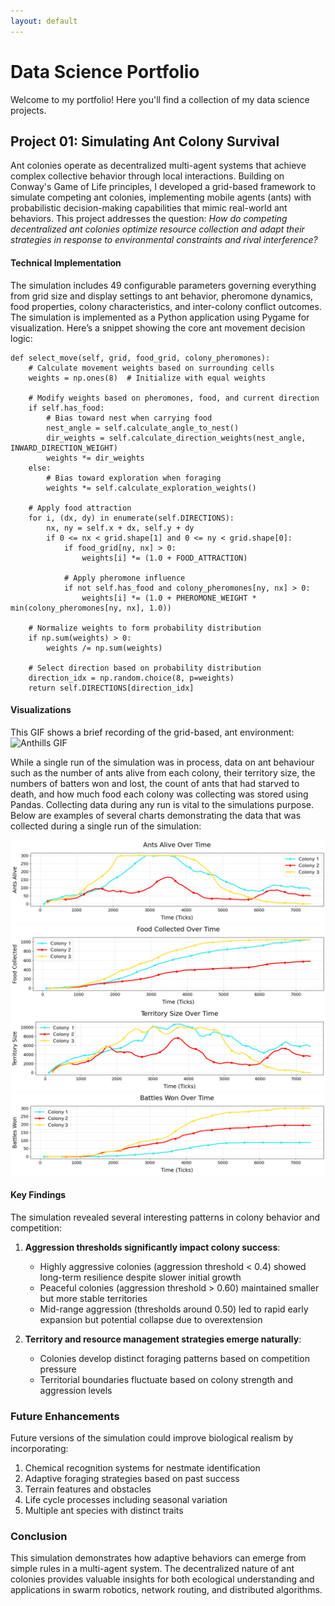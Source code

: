 ```yaml
---
layout: default
---
```

   
# Data Science Portfolio
Welcome to my portfolio! Here you'll find a collection of my data science projects.
   
   
## Project 01: Simulating Ant Colony Survival
Ant colonies operate as decentralized multi-agent systems that achieve complex collective behavior through local interactions. Building on Conway's Game of Life principles, I developed a grid-based framework to simulate competing ant colonies, implementing mobile agents (ants) with probabilistic decision-making capabilities that mimic real-world ant behaviors. This project addresses the question: *How do competing decentralized ant colonies optimize resource collection and adapt their strategies in response to environmental constraints and rival interference?*

#### Technical Implementation
The simulation includes 49 configurable parameters governing everything from grid size and display settings to ant behavior, pheromone dynamics, food properties, colony characteristics, and inter-colony conflict outcomes. The simulation is implemented as a Python application using Pygame for visualization. Here’s a snippet showing the core ant movement decision logic:

```
def select_move(self, grid, food_grid, colony_pheromones):
    # Calculate movement weights based on surrounding cells
    weights = np.ones(8)  # Initialize with equal weights
    
    # Modify weights based on pheromones, food, and current direction
    if self.has_food:
        # Bias toward nest when carrying food
        nest_angle = self.calculate_angle_to_nest()
        dir_weights = self.calculate_direction_weights(nest_angle, INWARD_DIRECTION_WEIGHT)
        weights *= dir_weights
    else:
        # Bias toward exploration when foraging
        weights *= self.calculate_exploration_weights()
    
    # Apply food attraction
    for i, (dx, dy) in enumerate(self.DIRECTIONS):
        nx, ny = self.x + dx, self.y + dy
        if 0 <= nx < grid.shape[1] and 0 <= ny < grid.shape[0]:
            if food_grid[ny, nx] > 0:
                weights[i] *= (1.0 + FOOD_ATTRACTION)
            
            # Apply pheromone influence
            if not self.has_food and colony_pheromones[ny, nx] > 0:
                weights[i] *= (1.0 + PHEROMONE_WEIGHT * min(colony_pheromones[ny, nx], 1.0))
    
    # Normalize weights to form probability distribution
    if np.sum(weights) > 0:
        weights /= np.sum(weights)
        
    # Select direction based on probability distribution
    direction_idx = np.random.choice(8, p=weights)
    return self.DIRECTIONS[direction_idx]
```

#### Visualizations
This GIF shows a brief recording of the grid-based, ant environment:
![Anthills GIF](/assets/images/ant-images/anthills.gif)

While a single run of the simulation was in process, data on ant behaviour such as the number of ants alive from each colony, their territory size, the numbers of batters won and lost, the count of ants that had starved to death, and how much food each colony was collecting was stored using Pandas. Collecting data during any run is vital to the simulations purpose. Below are examples of several charts demonstrating the data that was collected during a single run of the simulation:

![Anthills GIF](/assets/images/ant-images/ants_alive_chart.png)
![Anthills GIF](/assets/images/ant-images/food_collected_chart.png)
![Anthills GIF](/assets/images/ant-images/territory_size_chart.png)
![Anthills GIF](/assets/images/ant-images/battles_won_chart.png)

#### Key Findings

The simulation revealed several interesting patterns in colony behavior and competition:

1. **Aggression thresholds significantly impact colony success**:
   - Highly aggressive colonies (aggression threshold < 0.4) showed long-term resilience despite slower initial growth
   - Peaceful colonies (aggression threshold > 0.60) maintained smaller but more stable territories
   - Mid-range aggression (thresholds around 0.50) led to rapid early expansion but potential collapse due to overextension

2. **Territory and resource management strategies emerge naturally**:
   - Colonies develop distinct foraging patterns based on competition pressure
   - Territorial boundaries fluctuate based on colony strength and aggression levels

### Future Enhancements

Future versions of the simulation could improve biological realism by incorporating:

1. Chemical recognition systems for nestmate identification
2. Adaptive foraging strategies based on past success
3. Terrain features and obstacles
4. Life cycle processes including seasonal variation
5. Multiple ant species with distinct traits

### Conclusion

This simulation demonstrates how adaptive behaviors can emerge from simple rules in a multi-agent system. The decentralized nature of ant colonies provides valuable insights for both ecological understanding and applications in swarm robotics, network routing, and distributed algorithms.

